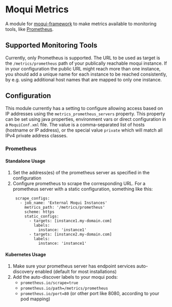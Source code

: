 # Moqui Metrics

A module for [moqui-framework](https://github.com/moqui/moqui-framework) to make metrics available to monitoring tools, like [Prometheus](https://prometheus.io/).

## Supported Monitoring Tools

Currently, only Prometheus is supported. The URL to be used as target is the `/metrics/prometheus` path of your publically reachable moqui instance. If in your configuration the
public URL might reach more than one instance, you should add a unique name for each instance to be reached consistently, by e.g. using additional host names that are mapped to
only one instance.

## Configuration

This module currently has a setting to configure allowing access based on IP addresses using the `metrics_prometheus_servers` property.
This property can be set using java properties, environment vars or direct configuration in a `MoquiConf.xml` file. The value is a comma-separated list of hosts
(hostname or IP address), or the special value `private` which will match all IPv4 private address classes.

### Prometheus

#### Standalone Usage

1. Set the address(es) of the prometheus server as specified in the configuration
1. Configure prometheus to scrape the corresponding URL. For a prometheus server with a static configuration, something like this:
   ```
    scrape_configs:
      - job_name: 'External Moqui Instances'
        metrics_path: '/metrics/prometheus'
        scheme: https
        static_configs:
          - targets: [instance1.my-domain.com]
            labels:
              instance: 'instance1'
          - targets: [instance2.my-domain.com]
            labels:
              instance: 'instance1'
   ```

#### Kubernetes Usage

1. Make sure your prometheus server has endpoint services auto-discovery enabled (default for most installations)
2. Add the auto-discover labels to your moqui pods:
   * `prometheus.io/scrape=true`
   * `prometheus.io/path=/metrics/prometheus`
   * `prometheus.io/port=80` (or other port like 8080, according to your pod mapping)
